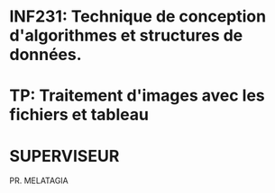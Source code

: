 # INF231: Technique de conception d'algorithmes et structures de données.
# TP: Traitement d'images avec les fichiers et tableau 
# SUPERVISEUR 
PR. MELATAGIA
